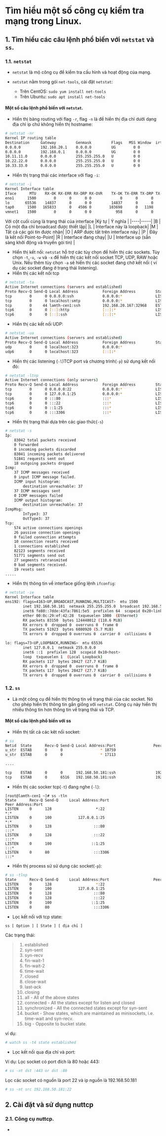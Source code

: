 # Tìm hiểu một số công cụ kiểm tra mạng trong Linux.

## 1. Tìm hiểu các câu lệnh phổ biến với `netstat` và `ss`.
### 1.1. `netstat`
- `netstat` là mộ công cụ để kiểm tra cấu hình và hoạt động của mạng.

- `netstat` nằm trong gói `net-tools`, cài đặt `netstat`:
    - Trên CentOS: `sudo yum install net-tools`
    - Trên Ubuntu: `sudo apt install net-tools`

#### Một số câu lệnh phổ biến với `netstat`.

- Hiển thị bảng routing với flag `-r`, flag `-n` là để hiển thị địa chỉ dưới dạng địa chỉ ip chứ không hiển thị hostname:
```sh
# netstat -nr
Kernel IP routing table
Destination     Gateway         Genmask         Flags   MSS Window  irtt Iface
0.0.0.0         192.168.20.1    0.0.0.0         UG        0 0          0 tap0
0.0.0.0         192.168.0.1     0.0.0.0         UG        0 0          0 wlp3s0
10.11.11.0      0.0.0.0         255.255.255.0   U         0 0          0 vmnet1
10.22.22.0      0.0.0.0         255.255.255.0   U         0 0          0 vmnet2
10.33.33.0      0.0.0.0         255.255.255.0   U         0 0          0 vmnet3

```

- Hiển thị trạng thái các interface với flag `-i`:
```sh
# netstat -i
Kernel Interface table
Iface      MTU    RX-OK RX-ERR RX-DRP RX-OVR    TX-OK TX-ERR TX-DRP TX-OVR Flg
eno1      1500        0      0      0 0             0      0      0      0 BMU
lo       65536    14837      0      0 0         14837      0      0      0 LRU
tap0      1500   165833      0   4506 0        103690      0   1198      0 BMRU
vmnet1    1500        0      0      0 0           958      0      0      0 BMRU

```
Với cột cuối cùng là trạng thái của interface
|Ký tự | Ý nghĩa |
|----|-----|
|B  | Có một địa chỉ broadcast được thiết lập|
|L  | Interface này là loopback|
|M  | Tất cả các gói tin được nhận|
|O  | ARP được tắt trên interface này.|
|P  | Đây là kết nối Point-to-Point|
|R  | Interface đang chạy|
|U  | Interface up (sẵn sàng khởi động và truyền gói tin) |

- Hiển thị kết nối: `netstat` hỗ trợ các tùy chọn để hiển thị các sockets. Tùy chọn `-t`,`-u`, `-w` và `-x` để hiển thị các kết nối socket TCP, UDP, RAW hoặc Unix. Nếu thêm tùy chọn `-a` sẽ hiển thị các socket đang chờ kết nối ( ví dụ các socket đang ở trạng thái listening).
- Hiển thị các kết nối tcp
```sh
# netstat -ta
Active Internet connections (servers and established)
Proto Recv-Q Send-Q Local Address           Foreign Address         State      
tcp        0      0 0.0.0.0:ssh             0.0.0.0:*               LISTEN     
tcp        0      0 localhost:smtp          0.0.0.0:*               LISTEN     
tcp        0     44 lamth-cen1:ssh          192.168.20.167:32968    ESTABLISHED
tcp6       0      0 [::]:http               [::]:*                  LISTEN     
tcp6       0      0 [::]:ssh                [::]:*                  LISTEN  
```
- Hiển thị các kết nối UDP:
```sh
# netstat -ua
Active Internet connections (servers and established)
Proto Recv-Q Send-Q Local Address           Foreign Address         State      
udp        0      0 localhost:323           0.0.0.0:*                          
udp6       0      0 localhost:323           [::]:*                           
```


- Hiển thị các listening (`-l`)TCP port và chương trình(`-p`) sử dụng kết nối đó:
```sh
# netstat -ltnp
Active Internet connections (only servers)
Proto Recv-Q Send-Q Local Address           Foreign Address         State       PID/Program name    
tcp        0      0 0.0.0.0:22              0.0.0.0:*               LISTEN      916/sshd            
tcp        0      0 127.0.0.1:25            0.0.0.0:*               LISTEN      1152/master         
tcp6       0      0 :::80                   :::*                    LISTEN      2298/httpd          
tcp6       0      0 :::22                   :::*                    LISTEN      916/sshd            
tcp6       0      0 ::1:25                  :::*                    LISTEN      1152/master         
tcp6       0      0 :::3306                 :::*                    LISTEN      2349/mysqld  
```

- Hiển thị trạng thái dựa trên các giao thức(`-s`)
```sh
# netstat -s
Ip:
    83042 total packets received
    0 forwarded
    0 incoming packets discarded
    83041 incoming packets delivered
    51841 requests sent out
    18 outgoing packets dropped
Icmp:
    37 ICMP messages received
    0 input ICMP message failed.
    ICMP input histogram:
        destination unreachable: 37
    37 ICMP messages sent
    0 ICMP messages failed
    ICMP output histogram:
        destination unreachable: 37
IcmpMsg:
        InType3: 37
        OutType3: 37
Tcp:
    574 active connections openings
    26 passive connection openings
    0 failed connection attempts
    10 connection resets received
    1 connections established
    82123 segments received
    51771 segments send out
    27 segments retransmited
    0 bad segments received.
    19 resets sent
.....
```
- Hiển thị thông tin về interface giống lệnh `ifconfig`:
```sh
# netstat -ie
Kernel Interface table
ens192: flags=4163<UP,BROADCAST,RUNNING,MULTICAST>  mtu 1500
        inet 192.168.50.181  netmask 255.255.255.0  broadcast 192.168.50.255
        inet6 fe80::7dde:43fa:7861:5e5  prefixlen 64  scopeid 0x20<link>
        ether 00:0c:29:ef:42:28  txqueuelen 1000  (Ethernet)
        RX packets 83150  bytes 124448012 (118.6 MiB)
        RX errors 0  dropped 0  overruns 0  frame 0
        TX packets 51923  bytes 6080920 (5.7 MiB)
        TX errors 0  dropped 0 overruns 0  carrier 0  collisions 0

lo: flags=73<UP,LOOPBACK,RUNNING>  mtu 65536
        inet 127.0.0.1  netmask 255.0.0.0
        inet6 ::1  prefixlen 128  scopeid 0x10<host>
        loop  txqueuelen 1  (Local Loopback)
        RX packets 117  bytes 28427 (27.7 KiB)
        RX errors 0  dropped 0  overruns 0  frame 0
        TX packets 117  bytes 28427 (27.7 KiB)
        TX errors 0  dropped 0 overruns 0  carrier 0  collisions 0
```



### 1.2. `ss` 
- Là một công cụ để hiển thị thông tin về trạng thái của các socket. Nó cho phép hiển thị thông tin gần giống với `netstat`. Công cụ này hiển thị nhiều thông tin hơn thông tin về trạng thái và TCP.

#### Một số câu lệnh phổ biến với ss
- Hiển thị tất cả các kêt nối socket:
```sh
# ss 
Netid  State      Recv-Q Send-Q Local Address:Port                 Peer Address:Port                
u_str  ESTAB      0      0                 * 18759                           * 18758                
u_str  ESTAB      0      0                 * 17113                           * 17112                

....

tcp    ESTAB      0      0      192.168.50.181:ssh                  192.168.20.167:33992                
tcp    ESTAB      0      6516   192.168.50.181:ssh                  192.168.20.167:32968  
```

- Hiển thị các socker tcp(`-t`) đang nghe (`-l`):
```
[root@lamth-cen1 ~]# ss -tln
State      Recv-Q Send-Q     Local Address:Port                    Peer Address:Port              
LISTEN     0      128                    *:22                                 *:*                  
LISTEN     0      100            127.0.0.1:25                                 *:*                  
LISTEN     0      128                   :::80                                :::*                  
LISTEN     0      128                   :::22                                :::*                  
LISTEN     0      100                  ::1:25                                :::*                  
LISTEN     0      80                    :::3306                              :::*  
```

- Hiển thị process sử sử dụng các socket(`-p`):
```sh
# ss -tlnp
State      Recv-Q Send-Q     Local Address:Port                    Peer Address:Port              
LISTEN     0      128                    *:22                                 *:*                   users:(("sshd",pid=916,fd=3))
LISTEN     0      100            127.0.0.1:25                                 *:*                   users:(("master",pid=1152,fd=13))
LISTEN     0      128                   :::80                                :::*                   users:(("httpd",pid=2434,fd=4),("httpd",pid=2432,fd=4),("httpd",pid=2431,fd=4),("httpd",pid=2430,fd=4),("httpd",pid=2428,fd=4),("httpd",pid=2305,fd=4),("httpd",pid=2302,fd=4),("httpd",pid=2301,fd=4),("httpd",pid=2300,fd=4),("httpd",pid=2299,fd=4),("httpd",pid=2298,fd=4))
LISTEN     0      128                   :::22                                :::*                   users:(("sshd",pid=916,fd=4))
LISTEN     0      100                  ::1:25                                :::*                   users:(("master",pid=1152,fd=14))
LISTEN     0      80                    :::3306                              :::*                   users:(("mysqld",pid=2349,fd=17))
```

- Lọc kết nối với tcp state:
```
ss [ Option ] [ State ] [ địa chỉ ]
```
Các trạng thái:
> 1. established
> 2. syn-sent
> 3. syn-recv
> 4. fin-wait-1
> 5. fin-wait-2
> 6. time-wait
> 7. closed
> 8. close-wait
> 9. last-ack
> 10. closing
> 11. all - All of the above states
> 12. connected - All the states except for listen and closed
> 13. synchronized - All the connected states except for syn-sent
> 14. bucket - Show states, which are maintained as minisockets, i.e. time-wait and syn-recv.
> 15. big - Opposite to bucket state.

ví dụ:
```sh 
# watch ss -t4 state established
```

- Lọc kết nối qua địa chỉ và port:

Ví dụ:
Lọc socket có port đích là 80 hoặc 443:
```sh
# ss -nt dst :443 or dst :80
```

Lọc các socket có nguồn là port 22 và ip nguồn là 192.168.50.181
```sh
# ss -nt src 192.168.50.181:22
```



## 2. Cài đặt và sử dụng nuttcp
### 2.1. Công cụ nuttcp.
-